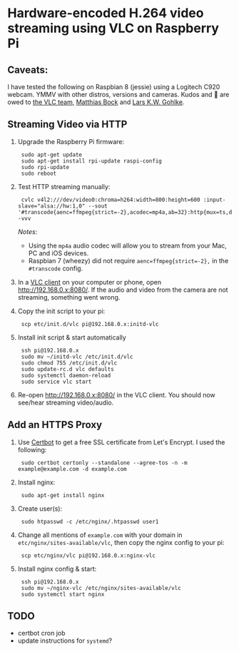 # Hardware-encoded H.264 video streaming using VLC on Raspberry Pi

## Caveats:

I have tested the following on Raspbian 8 (jessie) using a Logitech C920 webcam. YMMV with other distros, versions and cameras. Kudos and  :beers: are owed to [the VLC team](https://wiki.videolan.org/Documentation:Streaming_HowTo/Advanced_Streaming_Using_the_Command_Line/#access), [Matthias Bock](https://wiki.matthiasbock.net/index.php/Logitech_C920,_streaming_H.264) and [Lars K.W. Gohlke](https://blog.lgohlke.de/2014/02/09/babyphone-mit-dem-raspberry-pi.html).

## Streaming Video via HTTP

1. Upgrade the Raspberry Pi firmware:

        sudo apt-get update
        sudo apt-get install rpi-update raspi-config
        sudo rpi-update
        sudo reboot

1. Test HTTP streaming manually:

        cvlc v4l2:///dev/video0:chroma=h264:width=800:height=600 :input-slave="alsa://hw:1,0" --sout '#transcode{aenc=ffmpeg{strict=-2},acodec=mp4a,ab=32}:http{mux=ts,dst=:8080}' -vvv
    *Notes*:

      * Using the `mp4a` audio codec will allow you to stream from your Mac, PC and iOS devices.
      * Raspbian 7 (wheezy) did not require `aenc=ffmpeg{strict=-2},` in the `#transcode` config.

1. In a [VLC client](https://www.videolan.org/) on your computer or phone, open http://192.168.0.x:8080/. If the audio and video from the camera are not streaming, something went wrong.

1. Copy the init script to your pi:

        scp etc/init.d/vlc pi@192.168.0.x:initd-vlc

1. Install init script & start automatically

        ssh pi@192.168.0.x
        sudo mv ~/initd-vlc /etc/init.d/vlc
        sudo chmod 755 /etc/init.d/vlc
        sudo update-rc.d vlc defaults
        sudo systemctl daemon-reload
        sudo service vlc start

1. Re-open http://192.168.0.x:8080/ in the VLC client. You should now see/hear streaming video/audio.

## Add an HTTPS Proxy

1. Use [Certbot](https://certbot.eff.org/) to get a free SSL certificate from Let's Encrypt. I used the following:

        sudo certbot certonly --standalone --agree-tos -n -m example@example.com -d example.com

1. Install nginx:

        sudo apt-get install nginx

1. Create user(s):

        sudo htpasswd -c /etc/nginx/.htpasswd user1

1. Change all mentions of `example.com` with your domain in `etc/nginx/sites-available/vlc`, then copy the nginx config to your pi:

        scp etc/nginx/vlc pi@192.168.0.x:nginx-vlc

1. Install nginx config & start:

        ssh pi@192.168.0.x
        sudo mv ~/nginx-vlc /etc/nginx/sites-available/vlc
        sudo systemctl start nginx

## TODO

* certbot cron job
* update instructions for `systemd`?

